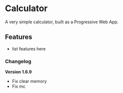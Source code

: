 # Calculator

A very simple calculator, built as a Progressive Web App.

## Features

- list features here

### Changelog

**Version 1.6.9**

- Fix clear memory
- Fix mc

